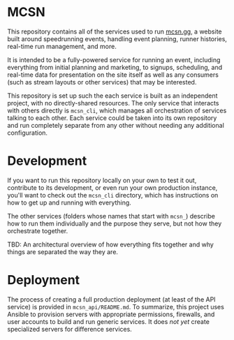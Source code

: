 # MCSN

This repository contains all of the services used to run [mcsn.gg](https://mcsn.gg), a website built around speedrunning events, handling event planning, runner histories, real-time run management, and more.

It is intended to be a fully-powered service for running an event, including everything from initial planning and marketing, to signups, scheduling, and real-time data for presentation on the site itself as well as any consumers (such as stream layouts or other services) that may be interested.

This repository is set up such the each service is built as an independent project, with no directly-shared resources. The only service that interacts with others directly is `mcsn_cli`, which manages all orchestration of services talking to each other. Each service could be taken into its own repository and run completely separate from any other without needing any additional configuration.

# Development

If you want to run this repository locally on your own to test it out, contribute to its development, or even run your own production instance, you'll want to check out the `mcsn_cli` directory, which has instructions on how to get up and running with everything.

The other services (folders whose names that start with `mcsn_`) describe how to run them individually and the purpose they serve, but not how they orchestrate together.

TBD: An architectural overview of how everything fits together and why things are separated the way they are.

# Deployment

The process of creating a full production deployment (at least of the API service) is provided in `mcsn_api/README.md`. To summarize, this project uses Ansible to provision servers with appropriate permissions, firewalls, and user accounts to build and run generic services. It does _not yet_ create specialized servers for difference services.
